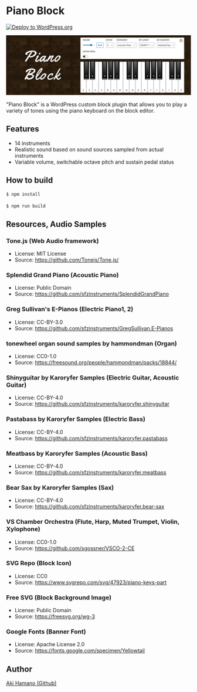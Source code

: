 # Piano Block

[![Deploy to WordPress.org](https://github.com/t-hamano/piano-block/actions/workflows/wp-plugin-deploy.yml/badge.svg)](https://github.com/t-hamano/piano-block/actions/workflows/wp-plugin-deploy.yml)

![Piano Block](https://raw.githubusercontent.com/t-hamano/piano-block/main/.wordpress-org/banner-1544x500.png)

"Piano Block" is a WordPress custom block plugin that allows you to play a variety of tones using the piano keyboard on the block editor.

## Features

- 14 instruments
- Realistic sound based on sound sources sampled from actual instruments
- Variable volume, switchable octave pitch and sustain pedal status

## How to build

```
$ npm install

$ npm run build
```

## Resources, Audio Samples

### Tone.js (Web Audio framework)
* License: MIT License
* Source: https://github.com/Tonejs/Tone.js/

### Splendid Grand Piano (Acoustic Piano)
* License: Public Domain
* Source: https://github.com/sfzinstruments/SplendidGrandPiano

### Greg Sullivan's E-Pianos (Electric Piano1, 2)
* License: CC-BY-3.0
* Source: https://github.com/sfzinstruments/GregSullivan.E-Pianos

### tonewheel organ sound samples by hammondman (Organ)
* License: CC0-1.0
* Source: https://freesound.org/people/hammondman/packs/18844/

### Shinyguitar by Karoryfer Samples (Electric Guitar, Acoustic Guitar)
* License: CC-BY-4.0
* Source: https://github.com/sfzinstruments/karoryfer.shinyguitar

### Pastabass by Karoryfer Samples (Electric Bass)
* License: CC-BY-4.0
* Source: https://github.com/sfzinstruments/karoryfer.pastabass

### Meatbass by Karoryfer Samples (Acoustic Bass)
* License: CC-BY-4.0
* Source: https://github.com/sfzinstruments/karoryfer.meatbass

### Bear Sax by Karoryfer Samples (Sax)
* License: CC-BY-4.0
* Source: https://github.com/sfzinstruments/karoryfer.bear-sax

### VS Chamber Orchestra (Flute, Harp, Muted Trumpet, Violin, Xylophone)
* License: CC0-1.0
* Source: https://github.com/sgossner/VSCO-2-CE

### SVG Repo (Block Icon)
* License: CC0
* Source: https://www.svgrepo.com/svg/47923/piano-keys-part

### Free SVG (Block Background Image)
* License: Public Domain
* Source: https://freesvg.org/wg-3

### Google Fonts (Banner Font)
* License: Apache License 2.0
* Source: https://fonts.google.com/specimen/Yellowtail

## Author

[Aki Hamano (Github)](https://github.com/t-hamano)
